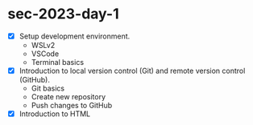# sec-2023-day-1

- [x] Setup development environment.
     - WSLv2
     - VSCode
     - Terminal basics
- [x] Introduction to local version control (Git) and remote version control (GitHub).
     - Git basics
     - Create new repository
     - Push changes to GitHub
- [x] Introduction to HTML